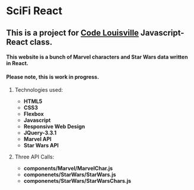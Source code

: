 # SciFi React
## This is a project for [Code Louisville](https://www.codelouisville.org) Javascript-React class.

#### This website is a bunch of Marvel characters and Star Wars data written in React.

#### Please note, this is work in progress.


1. Technologies used:
    * **HTML5**
    * **CSS3**
    * **Flexbox**
    * **Javascript**
    * **Responsive Web Design**
    * **JQuery-3.3.1**
    * **Marvel API**
    * **Star Wars API**

2. Three API Calls:
    * **components/Marvel/MarvelChar.js**
    * **componenets/StarWars/StarWars.js**
    * **componenets/StarWars/StarWarsChars.js**